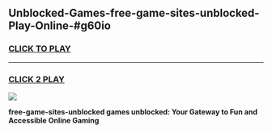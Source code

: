 
## Unblocked-Games-free-game-sites-unblocked-Play-Online-#g60io
<h3>
<a href="https://premium.freeplayer.one?title=free-game-sites-unblocked&ref=27F">CLICK TO PLAY</a></h3>
<hr>

<h3>
<a href="https://premium.freeplayer.one?title=free-game-sites-unblocked&ref=27F">CLICK 2 PLAY</a>
  
</h3>

<a href="https://premium.freeplayer.one?title=free-game-sites-unblocked&ref=27F"><img src="https://clearcache.store/games.png"></a>


**free-game-sites-unblocked games unblocked: Your Gateway to Fun and Accessible Online Gaming**
